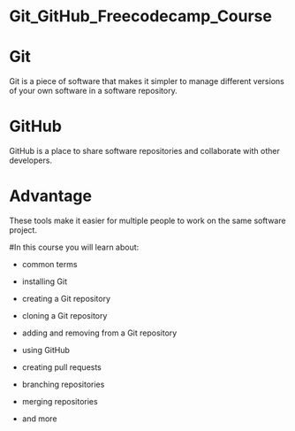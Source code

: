 # Git_GitHub_Freecodecamp_Course

# Git
Git is a piece of software that makes it simpler to manage different versions of your own software in a software repository. 
# GitHub
GitHub is a place to share software repositories and collaborate with other developers. 
# Advantage
These tools make it easier for multiple people to work on the same software project.

#In this course you will learn about:
  * common terms
  - installing Git
  + creating a Git repository
  * cloning a Git repository
  - adding and removing from a Git repository
  + using GitHub
  * creating pull requests
  - branching repositories
  + merging repositories
  * and more

